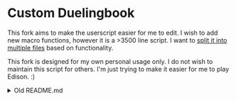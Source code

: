 # Custom Duelingbook

This fork aims to make the userscript easier for me to edit. I wish to add new macro functions, however it is a >3500 line script. I want to [split it into multiple files](https://stackoverflow.com/a/10492560) based on functionality. 

This fork is designed for my own personal usage only. I do not wish to maintain this script for others. I'm just trying to make it easier for me to play Edison. :)

<details>
<summary> Old README.md </summary>
## Installation

- Install [Tampermonkey](https://www.tampermonkey.net/) for your Browser.
- Then, open the [Custom DB Script](https://github.com/killburne/custom-duelingbook/raw/master/custom-duelingbook.user.js) and click install.
- After this go to [Duelingbook](https://www.duelingbook.com/) and you'll see in the bottom left corner a button to open the settings to customize it to your liking

## Hotkeys

- ``F2`` (you can also configure this in the settings): opens the ruling database entry for the current card in the detailed view

## Macros
Using the macro function you can do many things, for example:
- Send a message in chat
- Add cards from the Deck to your hand
- Special Summon monsters from the Deck in Attack/Defense Position and either open the zone chooser or just Summon it to a random zone.
- Send a card from the Deck to the GY

### Syntax
- Categories: ``-- My Category Name``
- Macros: ``Button Name | message to send``
- Multiple actions in one Macro: ``Button name | message 1 | message 2 | message 3``
- Variables: ``${variableName}``
- Functions: ``${functionName(param)}``
- Functions with multiple parameters: ``${functionName(param1~param2~param3)}``

### Variables 

|Variable|Holds|
|---|---|
|``currentLP``|Your current lifepoints|
|``halfOfLP``|Half of your current lifepoints|
|``topUsername``|The username of the player at the top|
|``botUsername``|The username of the player at the bottom (usually yourself)|
|``atkAllMonsters``|The combined ATK of all monsters on the field that you can see|
|``defAllMonsters``|The combined DEF of all monsters on the field that you can see|
|``atkAllFaceUpMonsters``|The combined ATK of all face up monsters on the field that you can see|
|``defAllFaceUpMonsters``|The combined DEF of all face up monsters on the field that you can see|

#### Examples:
- This adds a macro that greets the opponent and then says you're the real YOUR USERNAME
  - ``Hello | Hello ${topUsername} :) I'm the real ${botUsername}``
- This doubles your current lifepoints
  - ``LP*2 | /add ${currentLP}``
- This halves your current lifepoints
  - ``LP/2 | /sub ${halfOfLP}``

### Functions

|Function|Action Perfomed|
|---|---|
|``waitInMs(number)``|Waits for the specified amount of milliseconds before doing the next action in the macro|
|``addFromDeckToHand(cardNames)``|Adds cards from your Deck to your hand. If the card is not found in your Deck the Deck will just be shuffled|
|``sendFromDeckToGY(cardNames)``|Sends cards from your Deck to your GY|
|``specialFromDeckInAtk(cardName)``|opens the zone selection and then Special Summons a monster from your Deck to that zone in Attack Position|
|``specialFromDeckInDef(cardName)``|opens the zone selection and then Special Summons a monster from your Deck to that zone in Defense Position|
|``specialFromDeckInAtkRandomZone(cardNames)``|Special Summons monsters from your Deck to an available zone chosen by DB in Attack Position|
|``specialFromDeckInDefRandomZone(cardNames)``|Special Summons monsters from your Deck to an available zone chosen by DB in Defense Position|
|``specialFromDeckInAtkToZone(cardName~zone)``|Special Summons a monster from your Deck to an available zone from your given list in Attack Position|
|``specialFromDeckInDefToZone(cardName~zone)``|Special Summons a monster from your Deck to an available zone from your given list in Defense Position|
|``specialFromExtraDeckInAtk(cardName)``|Opens the zone selection and then Special Summons a monster from your extra Deck to that zone in Attack Position|
|``specialFromExtraDeckInDef(cardName)``|Opens the zone selection and then Special Summons a monster from your extra Deck to that zone in Defense Position|
|``specialFromExtraDeckInAtkRandomZone(cardNames)``|Special Summons monsters from your extra Deck to an available zone chosen by DB in Attack Position|
|``specialFromExtraDeckInDefRandomZone(cardNames)``|Special Summons monsters from your extra Deck to an available zone chosen by DB in Defense Position|
|``specialFromExtraDeckInAtkToZone(cardName~zone)``|Special Summons a monster from your extra Deck to an available zone from your given list in Attack Position|
|``specialFromExtraDeckInDefToZone(cardName~zone)``|Special Summons a monster from your extra Deck to an available zone from your given list in Defense Position|
|``sendFromExtraDeckToGY(cardNames)``|Sends cards from your extra Deck to your GY|
|``specialSummonToken()``|Special Summons a token|
|``specialSummonTokenToZone(zone)``|Special Summons a token to an available zone from your given list|
|``sendAllControllingMonstersFromFieldToGY(cardPosition~FaceUpDown)``|Sends all monsters with given Position (Attack/Defense/both) and (FaceUp/FaceDown), or all if no Position given, to the GY|
|``sendAllOwnSpellTrapsFromFieldToGY()``|Sends all your Spell and Trap cards from your field to the GY|
|``sendFromFieldToGY(cardNames)``|Sends monsters you control to the GY|
|``banishFromGY(cardNames)``|Banishes monsters from your GY|
|``activateSpellTrapFromDeck(cardNames)``|activates a Spell or Trap card from your Deck|
|``activateSpellTrapFromDeckToZone(cardName~zone)``|activates a Spell or Trap card from your Deck to an available zone from your given list|
|``specialFromGYInAtk(cardName)``|opens the zone selection and then Special Summons a monster from your GY to that zone in Attack Position|
|``specialFromGYInDef(cardName)``|opens the zone selection and then Special Summons a monster from your GY to that zone in Defense Position|
|``specialFromGYInAtkRandomZone(cardNames)``|Special Summons monsters from your GY to an available zone chosen by DB in Attack Position|
|``specialFromGYInDefRandomZone(cardNames)``|Special Summons monsters from your GY to an available zone chosen by DB in Defense Position|
|``specialFromGYInAtkToZone(cardName~zone)``|Special Summons a monster from your GY to an available zone from your given list in Attack Position|
|``specialFromGYInDefToZone(cardName~zone)``|Special Summons a monster from your GY to an available zone from your given list in Defense Position|
|``discard(cardNames)``|Discards monsters from your hand to your GY|
|``addFromGYToHand(cardNames)``|Adds cards from your GY to your hand|
|``fromBanishToTopOfDeck(cardNames)``|Returns banished cards to the top of your Deck|
|``fromGYToTopOfDeck(cardNames)``|Returns cards in your GY to the top of your Deck|
|``fromFieldToTopOfDeck(cardNames)``|Returns cards from your field to the top of your Deck|
|``shuffleDeck()``|Shuffles your Deck|
|``moveZone(cardName~zone)``|MOVES a card on the field to an available zone from your given list|
|``overlayMonsters(cardName~materialName)``|Overlays a monster with 1 or more materials|
|``specialSummonMultipleTokens(count)``|Summons multiple tokens to available zones chosen by DB|
|``returnAllFromHandToTopOfDeck()``|Returns all cards in your hand to the top of your Deck|
|``banishFromHand(cardNames)``|Banishes cards from your hand|
|``banishFromDeck(cardNames)``|Banishes cards from your Deck|
|``flipDownMonsters(cardNames)``|Flips down monsters|
|``flipUpMonsters(cardNames)``|Flips up monsters|
|``changeToAtk(cardNames)``|Changes monsters to Attack Position|
|``changeToDef(cardNames)``|Changes monsters to Defense Position|
|``normalSetToRandomZone(cardName)``|Normal Sets a monster to a random zone|
|``normalSetToZone(cardName~zone)``|Normal Sets a monster to an available zone from your given list|
|``normalSummonToRandomZone(cardName)``|Normal Summons a monster to a random zone|
|``normalSummonToZone(cardName~zone)``|Normal Summons a monsters to an available zone from your given list|
|``addCountersToCards(count~cardNames)``|Adds counters to cards|
|``removeCountersFromCards(count~cardNames)``|Removes counters from cards|

#### Zones
- Monster zones: M1 - M5
- Extra monster zones: EL (left) and ER (right)
- Spell/Trap zones: S1 - S5
- Opponents monster zones: OM1 - OM5

#### Examples
- Sends Hello in chat, waits 2 seconds and then sends Bye
  - ``Hello | Hello | ${waitInMs(2000)} | Bye``
- Send Destiny HERO - Celestial and Destiny HERO - Dasher from your Deck to the graveyard
  - ``Send DPE Garnets | ${sendFromDeckToGY(Destiny HERO - Celestial~Destiny HERO - Dasher)}``
- Special Summon PSY-Frame Driver from your Deck to a random zone in Attack Position
  - ``SS Driver | ${specialFromDeckInAtkRandomZone(PSY-Frame Driver)}``

### <ins> Full Example Macros </ins>
    Hello | Hello ${topUsername}, good luck have fun.
    CHAIN | I'll chain to that.
    Nibiru :( | The total stats of all face up monsters on the field are ${atkAllFaceUpMonsters} ATK / ${defAllFaceUpMonsters} DEF | ${sendAllControllingMonstersFromFieldToGY(Both~FaceUp)} | ${specialSummonToken()}
    -- LP
    LP/2 | /sub ${halfOfLP}
    -- SS
    SS Driver Zone | ${specialFromDeckInAtk(PSY-Frame Driver)}
    SS Driver | ${specialFromDeckInAtkRandomZone(PSY-Frame Driver)} | Thinking on zone
    SS Driver Def | ${specialFromDeckInDefRandomZone(PSY-Frame Driver)} | Thinking on zone
    -- Deck to GY
    Mill 1 | /mill 1
    Verte Fusion Destiny | /sub 2000 | ${sendFromDeckToGY(Fusion Destiny)}
    Send DPE Garnets | ${sendFromDeckToGY(Destiny HERO - Celestial~Destiny HERO - Dasher)}
    Send Dragoon Garnets | ${sendFromDeckToGY(Dark Magician~Red-Eyes Black Dragon)}
    -- Search
    Add Invo | ${addFromDeckToHand(Invocation)}

</details>
